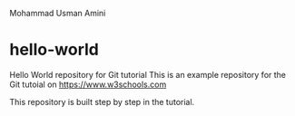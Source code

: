 Mohammad Usman Amini


# hello-world
Hello World repository for Git tutorial
This is an example repository for the Git tutoial on https://www.w3schools.com

This repository is built step by step in the tutorial.
